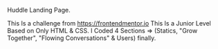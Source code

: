 Huddle Landing Page.

This Is a challenge from https://frontendmentor.io
This Is a Junior Level Based on Only HTML & CSS.
I Coded 4 Sections => (Statics, "Grow Together",
"Flowing Conversations" & Users) finally.
